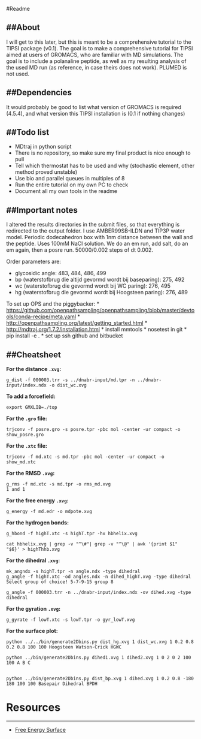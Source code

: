 #Readme

##About
-----
I will get to this later, but this is meant to be a comprehensive tutorial to the TIPSI package (v0.1). The goal is to make a comprehensive tutorial for TIPSI aimed at users of GROMACS, who are familiar with MD simulations. The goal is to include a polanaline peptide, as well as my resulting analysis of the used MD run (as reference, in case theirs does not work). PLUMED is not used.

##Dependencies
------------
It would probably be good to list what version of GROMACS is required (4.5.4), and what version this TIPSI installation is (0.1 if nothing changes)

##Todo list
---------
* MDtraj in python script
* There is no repository, so make sure my final product is nice enough to pull
* Tell which thermostat has to be used and why (stochastic element, other method proved unstable)
* Use bio and parallel queues in multiples of 8
* Run the entire tutorial on my own PC to check
* Document all my own tools in the readme

##Important notes
---------
I altered the results directories in the submit files, so that everything is redirected to the output folder. I use AMBER99SB-ILDN and TIP3P water model. Periodic dodecahedron box with 1nm distance between the wall and the peptide. Uses 100mM NaCl solution. We do an em run, add salt, do an em again, then a posre run. 50000/0.002 steps of dt 0.002.

Order parameters are:
* glycosidic angle: 483, 484, 486, 499
* bp (waterstofbrug die altijd gevormd wordt bij baseparing): 275, 492
* wc (waterstofbrug die gevormd wordt bij WC paring): 276, 495
* hg (waterstofbrug die gevormd wordt bij Hoogsteen paring): 276, 489

To set up OPS and the piggybacker:
    * https://github.com/openpathsampling/openpathsampling/blob/master/devtools/conda-recipe/meta.yaml
    * http://openpathsampling.org/latest/getting_started.html
    * http://mdtraj.org/1.7.2/installation.html
    * install mmtools
    * nosetest in git
    * pip install -e .
    * set up ssh github and bitbucket

##Cheatsheet
---------
**For the distance ```.xvg```:**
```
g_dist -f 000003.trr -s ../dnabr-input/md.tpr -n ../dnabr-input/index.ndx -o dist_wc.xvg
```
**To add a forcefield:**
```
export GMXLIB=./top
```
**For the ```.gro``` file:**
```
trjconv -f posre.gro -s posre.tpr -pbc mol -center -ur compact -o show_posre.gro
```
**For the ```.xtc``` file:**
```
trjconv -f md.xtc -s md.tpr -pbc mol -center -ur compact -o show_md.xtc
```
**For the RMSD ```.xvg```:**
```
g_rms -f md.xtc -s md.tpr -o rms_md.xvg
1 and 1
```
**For the free energy ```.xvg```:**
```
g_energy -f md.edr -o mdpote.xvg
```
**For the hydrogen bonds:**
```
g_hbond -f highT.xtc -s highT.tpr -hx hbhelix.xvg
```
```
cat hbhelix.xvg | grep -v "^\#"| grep -v "^\@" | awk '{print $1"  "$6}' > highThhb.xvg
```
**For the dihedral ```.xvg```:**
```
mk_angndx -s highT.tpr -n angle.ndx -type dihedral
g_angle -f highT.xtc -od angles.ndx -n dihed_highT.xvg -type dihedral
Select group of choice! 5-7-9-15 group 8

g_angle -f 000003.trr -n ../dnabr-input/index.ndx -ov dihed.xvg -type dihedral
```
**For the gyration ```.xvg```:**
```
g_gyrate -f lowT.xtc -s lowT.tpr -o gyr_lowT.xvg
```
**For the surface plot:**
```
python ../../bin/generate2Dbins.py dist_hg.xvg 1 dist_wc.xvg 1 0.2 0.8 0.2 0.8 100 100 Hoogsteen Watson-Crick HGWC

python ../bin/generate2Dbins.py dihed1.xvg 1 dihed2.xvg 1 0 2 0 2 100 100 A B C


python ../bin/generate2Dbins.py dist_bp.xvg 1 dihed.xvg 1 0.2 0.8 -180 180 100 100 Basepair Dihedral BPDH
```

Resources
=========
---------
* [Free Energy Surface](http://www.drugdesign.gr/uploads/7/6/0/2/7602318/lecture_mdanalysis.pdf)
